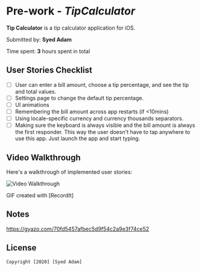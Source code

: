 # Pre-work - *TipCalculator*

**Tip Calculator** is a tip calculator application for iOS.

Submitted by: **Syed Adam**

Time spent: **3** hours spent in total

## User Stories Checklist

* [ ] User can enter a bill amount, choose a tip percentage, and see the tip and total values.
* [ ] Settings page to change the default tip percentage.
* [ ] UI animations
* [ ] Remembering the bill amount across app restarts (if <10mins)
* [ ] Using locale-specific currency and currency thousands separators.
* [ ] Making sure the keyboard is always visible and the bill amount is always the first responder. This way the user doesn't have to tap anywhere to use this app. Just launch the app and start typing.

## Video Walkthrough 

Here's a walkthrough of implemented user stories:

<img src='http://g.recordit.co/FqgWneoUEk.gif' title='Walkthrough' width='' alt='Video Walkthrough' />

GIF created with [RecordIt]

## Notes

https://gyazo.com/70fd5457afbec5d9f54c2a9e3f74ce52


## License

    Copyright [2020] [Syed Adam]
